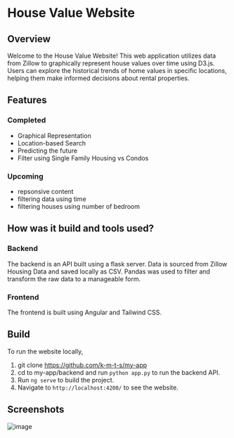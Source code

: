 # House Value Website

## Overview

Welcome to the House Value Website! This web application utilizes data from Zillow to graphically represent house values over time using D3.js. Users can explore the historical trends of home values in specific locations, helping them make informed decisions about rental properties.

## Features

### Completed
- Graphical Representation
- Location-based Search
- Predicting the future
- Filter using Single Family Housing vs Condos
### Upcoming 
- repsonsive content
- filtering data using time
- filtering houses using number of bedroom

## How was it build and tools used?
### Backend
The backend is an API built using a flask server. Data is sourced from Zillow Housing Data and saved locally as CSV.
Pandas was used to filter and transform the raw data to a manageable form.

### Frontend
The frontend is built using Angular and Tailwind CSS. 

## Build
To run the website locally, 

1. git clone https://github.com/k-m-t-s/my-app
2. cd to my-app/backend and run `python app.py` to run the backend API.
3. Run `ng serve` to build the project.
4. Navigate to `http://localhost:4200/` to see the website.

## Screenshots
![image](https://github.com/k-m-t-s/my-app/assets/79454039/553c3d6e-8d71-4a0b-a613-838ee78475a1)
